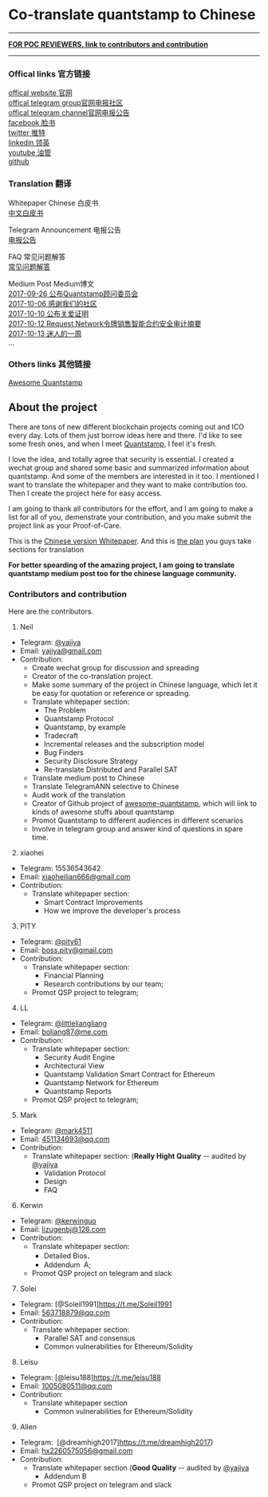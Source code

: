 # Co-translate quantstamp to Chinese


---

**[FOR POC REVIEWERS, link to contributors and contribution](https://github.com/yajiya/quantstamp-summary#contributors-and-contribution)**

---


### Offical links 官方链接

[offical website 官网](https://quantstamp.com/)  
[offical telegram group官网电报社区](https://t.me/quantstamp)  
[offical telegram channel官网电报公告](https://t.me/quantstampANN)  
[facebook 脸书](https://www.facebook.com/quantstamp/)  
[twitter 推特](https://twitter.com/Quantstamp)  
[linkedin 领英](https://www.linkedin.com/company/25057251/)  
[youtube 油管](https://www.youtube.com/channel/UCXP3YLX4JdI0gGb9UKSunMg)  
[github](https://github.com/quantstamp)

### Translation 翻译

Whitepaper Chinese 白皮书  
[中文白皮书](https://github.com/yajiya/quantstamp-summary/blob/master/whitepaper-simplified.md)   

Telegram Announcement 电报公告  
[电报公告](https://github.com/yajiya/quantstamp-summary/blob/master/telegram-quantstampann-selective.md)   

FAQ 常见问题解答  
[常见问题解答](https://github.com/yajiya/quantstamp-summary/blob/master/faqs-by-the-quantstamp-community.md)   

Medium Post Medium博文  
[2017-09-26 公布Quantstamp顾问委员会](https://github.com/yajiya/quantstamp-summary/blob/master/medium-20170926-announcing-quantstamps-advisory-board.md)   
[2017-10-06 感谢我们的社区](https://github.com/yajiya/quantstamp-summary/blob/master/medium-20171006-thank-you-to-our-community.md)  
[2017-10-10 公布关爱证明](https://github.com/yajiya/quantstamp-summary/blob/master/medium-20171009-announcing-announcing-proof-of-caring.md)  
[2017-10-12 Request Network令牌销售智能合约安全审计摘要](https://github.com/yajiya/quantstamp-summary/blob/master/medium-20171012-request-network-token-sale-smart-contract-security-audit-summary.md)  
[2017-10-13 迷人的一周](https://github.com/yajiya/quantstamp-summary/blob/master/medium-20171013-what-an-amazing-week.md)  
...

### Others links 其他链接
[Awesome Quantstamp](https://github.com/yajiya/awesome-quantstamp)

## About the project

There are tons of new different blockchain projects coming out and ICO every day. Lots of them just borrow ideas here and there. I'd like to see some fresh ones, and when I meet [Quantstamp](http://quantstamp.com/), I feel it's fresh. 

I love the idea, and totally agree that security is essential. I created a wechat group and shared some basic and summarized information about quantstamp. And some of the members are interested in it too. I mentioned I want to translate the whitepaper and they want to make contribution too. Then I create the project here for easy access.

I am going to thank all contributors for the effort, and I am going to make a list for all of you, demenstrate your contribution, and you make submit the project link as your Proof-of-Care. 

This is the [Chinese version Whitepaper](https://github.com/yajiya/quantstamp-summary/blob/master/whitepaper-simplified.md).
And this is [the plan](https://github.com/yajiya/quantstamp-summary/blob/master/whitepaper-translation-plan.md) you guys take sections for translation 

**For better spearding of the amazing project, I am going to translate quantstamp medium post too for the chinese language community.**


### Contributors and contribution

Here are the contributors. 

1. Neil
- Telegram: [@yajiya](https://t.me/yajiya)
- Email: yajiya@gmail.com 
- Contribution: 
    - Create wechat group for discussion and spreading
    - Creator of the co-translation project. 
	- Make some summary of the project in Chinese language, which let it be easy for quotation or reference or spreading.
    - Translate whitepaper section: 
        - The Problem
        - Quantstamp Protocol
        - Quantstamp, by example
        - Tradecraft
        - Incremental​ ​releases​ ​and​ ​the​ ​subscription​ ​model
		- Bug​ ​Finders		
		- Security​ ​Disclosure​ ​Strategy	
		- Re-translate Distributed​ ​and​ ​Parallel​ ​SAT
	- Translate medium post to Chinese
	- Translate TelegramANN selective to Chinese
	- Audit work of the translation
	- Creator of Github project of [awesome-quantstamp](https://github.com/yajiya/awesome-quantstamp), which will link to kinds of awesome stuffs about quantstamp
	- Promot Quantstamp to different audiences in different scenarios
	- Involve in telegram group and answer kind of questions in spare time.

2. xiaohei
- Telegram: 15536543642
- Email: xiaoheilian666@gmail.com
- Contribution:
    - Translate whitepaper section: 
        - Smart Contract Improvements 
        - How we improve the developer's process
        
3. PITY
- Telegram: [@pity61](https://t.me/pity61)
- Email: boss.pity@gmail.com
- Contribution:
    - Translate whitepaper section: 
        - Financial Planning
        - Research contributions by our team;
    - Promot QSP project to telegram;
        
4. LL
- Telegram: [@littleliangliang](https://t.me/littleliangliang)
- Email: boliang87@me.com
- Contribution:
    - Translate whitepaper section: 
        - Security Audit Engine
        - Architectural View
        - Quantstamp Validation Smart Contract for Ethereum 
        - Quantstamp Network for Ethereum
        - Quantstamp Reports
	- Promot QSP project to telegram;

5. Mark
- Telegram: [@mark4511](https://t.me/mark4511)
- Email: 451134693@qq.com
- Contribution:
    - Translate whitepaper section:  (**Really Hight Quality** -- audited by [@yajiya](https://t.me/yajiya)
        - Validation Protocol
        - Design
        - FAQ

6. Kerwin
- Telegram: [@kerwinguo](https://t.me/kerwinguo)
- Email: lizugenbj@126.com
- Contribution:
    - Translate whitepaper section: 
		- Detailed ​Bios、
		- Addendum ​ ​A;
	- Promot QSP project on telegram and slack
	

7. Solei
- Telegram: [@Soleil1991]https://t.me/Soleil1991
- Email: 563718879@qq.com
- Contribution:
    - Translate whitepaper section: 
        - Parallel SAT and consensus
        - Common vulnerabilities for Ethereum/Solidity
	
8. Leisu
- Telegram: [@leisu188]https://t.me/leisu188
- Email: 1005080511@qq.com
- Contribution:
	- Translate whitepaper section
		- Common vulnerabilities for Ethereum/Solidity
	
9. Allen
- Telegram:  [@dreamhigh2017]https://t.me/dreamhigh2017)
- Email: hx2260575056@gmail.com
- Contribution:
	- Translate whitepaper section (**Good Quality** -- audited by [@yajiya](https://t.me/yajiya)
		- Addendum B 
    - Promot QSP project on telegram and slack
